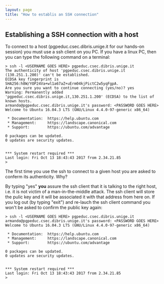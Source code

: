 ```yaml
--- 
layout: page
title: "How to establis an SSH connection"
---
```


## Establishing a SSH connection with a host

To connect to a host (pgpeduc.csec.dibris.unige.it for our hands-on session) you must use a ssh client on you PC.  If you have a linux PC, then you can type the following command on a terminal:

```
> ssh -l <USERNAME GOES HERE> pgpeduc.csec.dibris.unige.it
The authenticity of host 'pgpeduc.csec.dibris.unige.it (130.251.1.200)' can't be established.
ECDSA key fingerprint is SHA256:h8W/YOP24Va+wl1a67aZ+uErm04kjPictC2w5yqFgpA.
Are you sure you want to continue connecting (yes/no)? yes
Warning: Permanently added 'pgpeduc.csec.dibris.unige.it,130.251.1.200' (ECDSA) to the list of known hosts.
armando@pgpeduc.csec.dibris.unige.it's password: <PASSWORD GOES HERE>
Welcome to Ubuntu 16.04.3 LTS (GNU/Linux 4.4.0-97-generic x86_64)

 * Documentation:  https://help.ubuntu.com
 * Management:     https://landscape.canonical.com
 * Support:        https://ubuntu.com/advantage

0 packages can be updated.
0 updates are security updates.


*** System restart required ***
Last login: Fri Oct 13 18:43:43 2017 from 2.34.21.85
>
```

The first time you use the ssh to connect to a given host you are asked to conferm its authenticity.  Why?

By typing "yes" **you** assure the ssh client that it is talking to the right host, i.e. it is not victim of a man-in-the-middle attack.  The ssh client will store the pulic key and it will be associated it with that address from here on.
If you log out (by typing "exit") and re-lauch the ssh client command you won't be asked to confirm the public key again:
```
> ssh -l <USERNAME GOES HERE> pgpeduc.csec.dibris.unige.it
armando@pgpeduc.csec.dibris.unige.it's password: <PASSWORD GOES HERE>
Welcome to Ubuntu 16.04.3 LTS (GNU/Linux 4.4.0-97-generic x86_64)

 * Documentation:  https://help.ubuntu.com
 * Management:     https://landscape.canonical.com
 * Support:        https://ubuntu.com/advantage

0 packages can be updated.
0 updates are security updates.


*** System restart required ***
Last login: Fri Oct 13 18:43:43 2017 from 2.34.21.85
>
```

